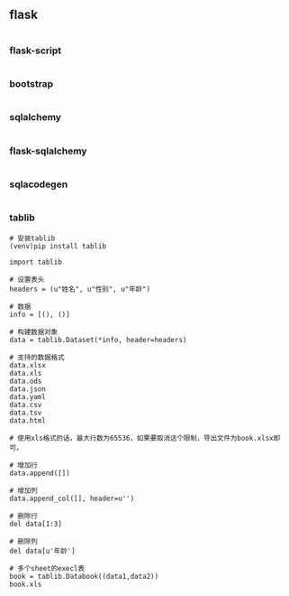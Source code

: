 ## flask

```
```

### flask-script

```
```

### bootstrap

```
```

### sqlalchemy

```
```

### flask-sqlalchemy

```
```

### sqlacodegen

```

```



### tablib

```
# 安装tablib
(venv)pip install tablib

import tablib

# 设置表头
headers = (u"姓名", u"性别", u"年龄")

# 数据
info = [(), ()]

# 构建数据对象
data = tablib.Dataset(*info, header=headers)

# 支持的数据格式
data.xlsx
data.xls
data.ods
data.json
data.yaml
data.csv
data.tsv
data.html

# 使用xls格式的话，最大行数为65536，如果要取消这个限制，导出文件为book.xlsx即可。

# 增加行
data.append([])

# 增加列
data.append_col([], header=u'')

# 删除行
del data[1:3]

# 删除列
del data[u'年龄']

# 多个sheet的execl表
book = tablib.Databook((data1,data2))
book.xls
```